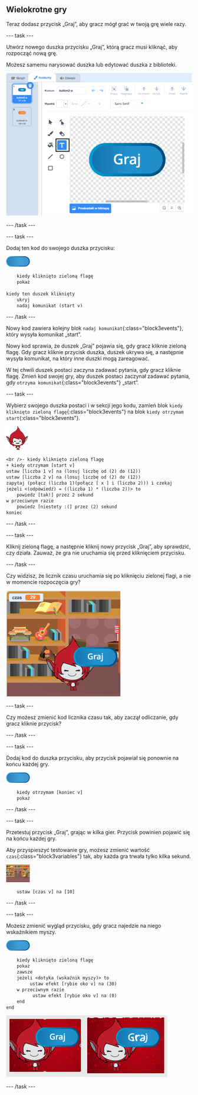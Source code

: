 ## Wielokrotne gry

Teraz dodasz przycisk „Graj”, aby gracz mógł grać w twoją grę wiele razy.

\--- task \---

Utwórz nowego duszka przycisku „Graj”, którą gracz musi kliknąć, aby rozpocząć nową grę.

Możesz samemu narysować duszka lub edytować duszka z biblioteki.

![Obraz przycisku odtwarzania](images/brain-play.png)

\--- /task \---

\--- task \---

Dodaj ten kod do swojego duszka przycisku:

![Duszek przycisku](images/button-sprite.png)

```blocks3
    kiedy kliknięto zieloną flagę
    pokaż

kiedy ten duszek kliknięty
    ukryj
    nadaj komunikat (start v)
```

\--- /task \---

Nowy kod zawiera kolejny blok `nadaj komunikat`{:class="block3events"}, który wysyła komunikat „start”.

Nowy kod sprawia, że duszek „Graj” pojawia się, gdy gracz kliknie zieloną flagę. Gdy gracz kliknie przycisk duszka, duszek ukrywa się, a następnie wysyła komunikat, na który inne duszki mogą zareagować.

W tej chwili duszek postaci zaczyna zadawać pytania, gdy gracz kliknie flagę. Zmień kod swojej gry, aby duszek postaci zaczynał zadawać pytania, gdy `otrzyma komunikat`{:class="block3events"} „start”.

\--- task \---

Wybierz swojego duszka postaci i w sekcji jego kodu, zamień blok `kiedy kliknięto zieloną flagę`{:class="block3events"} na blok `kiedy otrzymam start`{:class="block3events"}.

![Duszek postaci](images/giga-sprite.png)

```blocks3
<br />- kiedy kliknięto zieloną flagę
+ kiedy otrzymam [start v]
ustaw [liczba 1 v] na (losuj liczbę od (2) do (12))
ustaw [liczba 2 v] na (losuj liczbę od (2) do (12))
zapytaj (połącz (liczba 1)(połącz [ x ] i (liczba 2))) i czekaj
jeżeli <(odpowiedź) = ((liczba 1) * (liczba 2))> to
    powiedz [tak!] przez 2 sekund 
w przeciwnym razie
    powiedz [niestety :(] przez (2) sekund
koniec
```

\--- /task \---

\--- task \---

Kliknij zieloną flagę, a następnie kliknij nowy przycisk „Graj”, aby sprawdzić, czy działa. Zauważ, że gra nie uruchamia się przed kliknięciem przycisku.

\--- /task \---

Czy widzisz, że licznik czasu uruchamia się po kliknięciu zielonej flagi, a nie w momencie rozpoczęcia gry?

![Licznik czasu został uruchomiony](images/brain-timer-bug.png)

\--- task \---

Czy możesz zmienić kod licznika czasu tak, aby zaczął odliczanie, gdy gracz kliknie przycisk?

\--- /task \---

\--- task \---

Dodaj kod do duszka przycisku, aby przycisk pojawiał się ponownie na końcu każdej gry.

![Duszek przycisku](images/button-sprite.png)

```blocks3
    kiedy otrzymam [koniec v]
    pokaż
```

\--- /task \---

\--- task \---

Przetestuj przycisk „Graj”, grając w kilka gier. Przycisk powinien pojawić się na końcu każdej gry.

Aby przyspieszyć testowanie gry, możesz zmienić wartość `czas`{:class="block3variables"} tak, aby każda gra trwała tylko kilka sekund.

![Scena](images/stage-sprite.png)

```blocks3
    ustaw [czas v] na [10]
```

\--- /task \---

\--- task \---

Możesz zmienić wygląd przycisku, gdy gracz najedzie na niego wskaźnikiem myszy.

![Przycisk](images/button-sprite.png)

```blocks3
    kiedy kliknięto zieloną flagę
    pokaż
    zawsze 
    jeżeli <dotyka (wskaźnik myszy)> to 
         ustaw efekt [rybie oko v] na (30)
    w przeciwnym razie
          ustaw efekt [rybie oko v] na (0)
    end
end
```

![zrzut ekranu](images/brain-fisheye.png)

\--- /task \---